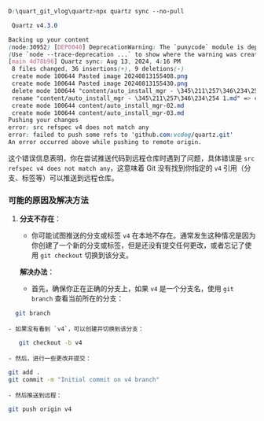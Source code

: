 ```css
D:\quart_git_vlog\quartz>npx quartz sync --no-pull

 Quartz v4.3.0

Backing up your content
(node:30952) [DEP0040] DeprecationWarning: The `punycode` module is deprecated. Please use a userland alternative instead.
(Use `node --trace-deprecation ...` to show where the warning was created)
[main 4d78b96] Quartz sync: Aug 13, 2024, 4:16 PM
 8 files changed, 36 insertions(+), 9 deletions(-)
 create mode 100644 Pasted image 20240813155408.png
 create mode 100644 Pasted image 20240813155430.png
 delete mode 100644 "content/auto_install_mgr - \345\211\257\346\234\254.md"
 rename "content/auto_install_mgr - \345\211\257\346\234\254 1.md" => content/auto_install_mgr-01.md (55%)
 create mode 100644 content/auto_install_mgr-02.md
 create mode 100644 content/auto_install_mgr-03.md
Pushing your changes
error: src refspec v4 does not match any
error: failed to push some refs to 'github.com:vcdog/quartz.git'
An error occurred above while pushing to remote origin.
```

这个错误信息表明，你在尝试推送代码到远程仓库时遇到了问题，具体错误是 `src refspec v4 does not match any`，这意味着 Git 没有找到你指定的 `v4` 引用（分支、标签等）可以推送到远程仓库。

### 可能的原因及解决方法

1. **分支不存在**：
    
    - 你可能试图推送的分支或标签 `v4` 在本地不存在。通常发生这种情况是因为你创建了一个新的分支或标签，但是还没有提交任何更改，或者忘记了使用 `git checkout` 切换到该分支。
    
    **解决办法**：
    
    - 首先，确保你正在正确的分支上，如果 `v4` 是一个分支名，使用 `git branch` 查看当前所在的分支：
 ```bash
   git branch
  ```

    - 如果没有看到 `v4`，可以创建并切换到该分支：
```bash
   git checkout -b v4
```

    - 然后，进行一些更改并提交：
   ```bash
   git add . 
   git commit -m "Initial commit on v4 branch"
   ```
        
    - 然后推送到远程：
```bash
git push origin v4
```